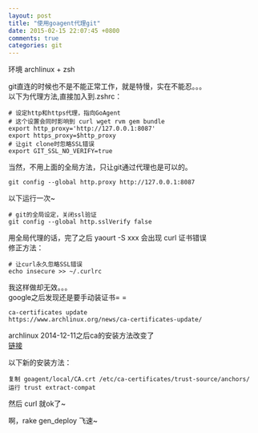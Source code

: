 ```yaml
---
layout: post
title: "使用goagent代理git"
date: 2015-02-15 22:07:45 +0800
comments: true
categories: git
---
```

环境 archlinux + zsh  

git直连的时候也不是不能正常工作，就是特慢，实在不能忍。。。  
以下为代理方法,直接加入到.zshrc：

    # 设定http和https代理，指向GoAgent
    # 这个设置会同时影响到 curl wget rvm gem bundle
    export http_proxy='http://127.0.0.1:8087'
    export https_proxy=$http_proxy
    # 让git clone时忽略SSL错误
    export GIT_SSL_NO_VERIFY=true

当然，不用上面的全局方法，只让git通过代理也是可以的。

    git config --global http.proxy http://127.0.0.1:8087

以下运行一次~

    # git的全局设定，关闭ssl验证
    git config --global http.sslVerify false

用全局代理的话，完了之后 yaourt -S xxx 会出现 curl 证书错误  
修正方法：

    # 让curl永久忽略SSL错误
    echo insecure >> ~/.curlrc

我这样做却无效。。。  
google之后发现还是要手动装证书= =

    ca-certificates update
    https://www.archlinux.org/news/ca-certificates-update/

archlinux 2014-12-11之后ca的安装方法改变了  
[链接](https://www.archlinux.org/news/ca-certificates-update/)

以下新的安装方法：

    复制 goagent/local/CA.crt /etc/ca-certificates/trust-source/anchors/
    运行 trust extract-compat

然后 curl 就ok了~  


啊，rake gen_deploy 飞速~
